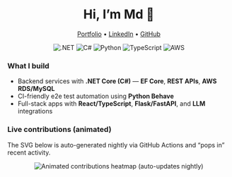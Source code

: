 <!-- README.md -->
<h1 align="center">Hi, I’m Md 👋</h1>

<p align="center">
  <a href="https://www.mdnafieu.xyz">Portfolio</a> •
  <a href="https://www.linkedin.com/in/alifhossain86/">LinkedIn</a> •
  <a href="https://github.com/coolguy-stack">GitHub</a>
</p>

<p align="center">
  <img alt=".NET" src="https://img.shields.io/badge/.NET-512BD4?logo=dotnet&logoColor=white">
  <img alt="C#"   src="https://img.shields.io/badge/C%23-239120?logo=csharp&logoColor=white">
  <img alt="Python" src="https://img.shields.io/badge/Python-3776AB?logo=python&logoColor=white">
  <img alt="TypeScript" src="https://img.shields.io/badge/TypeScript-3178C6?logo=typescript&logoColor=white">
  <img alt="AWS" src="https://img.shields.io/badge/AWS-232F3E?logo=amazon-aws&logoColor=white">
</p>

### What I build
- Backend services with **.NET Core (C#)** — **EF Core**, **REST APIs**, **AWS RDS/MySQL**
- CI-friendly e2e test automation using **Python Behave**
- Full-stack apps with **React/TypeScript**, **Flask/FastAPI**, and **LLM** integrations

### Live contributions (animated)
The SVG below is auto-generated nightly via GitHub Actions and “pops in” recent activity.

<p align="center">
  <img src="./animated-contrib.svg" alt="Animated contributions heatmap (auto-updates nightly)" />
</p>

<!--
Notes:
- animated-contrib.svg is written by .github/workflows/update-animated-contrib.yml
- Script: scripts/animated_contrib.py
- Secret required: GH_TOKEN (PAT with repo read + user read)
-->
